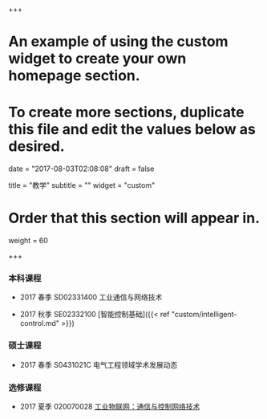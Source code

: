 +++
# An example of using the custom widget to create your own homepage section.
# To create more sections, duplicate this file and edit the values below as desired.

date = "2017-08-03T02:08:08"
draft = false

title = "教学"
subtitle = ""
widget = "custom"

# Order that this section will appear in.
weight = 60


+++

### 本科课程

* 2017 春季 SD02331400 工业通信与网络技术

* 2017 秋季 SE02332100 [智能控制基础]({{< ref "custom/intelligent-control.md" >}})

### 硕士课程
* 2017 春季 S0431021C 电气工程领域学术发展动态

### 选修课程

* 2017 夏季 020070028
[工业物联网：通信与控制网络技术](https://github.com/xiaoleizhang/Industrial-IOT)

